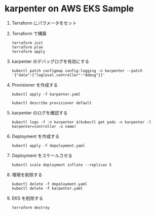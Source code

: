 # karpenter on AWS EKS Sample

1. Terraform にパラメータをセット

2. Terraform で構築

   ```
   terraform init
   terraform plan
   terraform apply
   ```

3. karpenter のデバッグログを有効にする

   ```
   kubectl patch configmap config-logging -n karpenter --patch '{"data":{"loglevel.controller":"debug"}}'
   ```

4. Provisioner を作成する

   ```
   kubectl apply -f karpenter.yaml
   ```

   ```
   kubectl describe provisioner default
   ```

5. karpenter のログを確認する

   ```
   kubectl logs -f -n karpenter $(kubectl get pods -n karpenter -l karpenter=controller -o name)
   ```

6. Deployment を作成する

   ```
   kubectl apply -f depoloyment.yaml
   ```

7. Deployment をスケールさせる

   ```
   kubectl scale deployment inflate --replicas 5
   ```

8. 環境を削除する

   ```
   kubectl delete -f depoloyment.yaml
   kubectl delete -f karpenter.yaml
   ```

9. EKS を削除する

   ```
   terraform destroy
   ```
